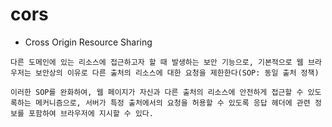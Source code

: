 # cors

- Cross Origin Resource Sharing

```
다른 도메인에 있는 리소스에 접근하고자 할 때 발생하는 보안 기능으로, 기본적으로 웹 브라우저는 보안상의 이유로 다른 출처의 리소스에 대한 요청을 제한한다(SOP: 동일 출처 정책)

이러한 SOP를 완화하여, 웹 페이지가 자신과 다른 출처의 리소스에 안전하게 접근할 수 있도록하는 메커니즘으로, 서버가 특정 출처에서의 요청을 허용할 수 있도록 응답 헤더에 관련 정보를 포함하여 브라우저에 지시할 수 있다.
```
